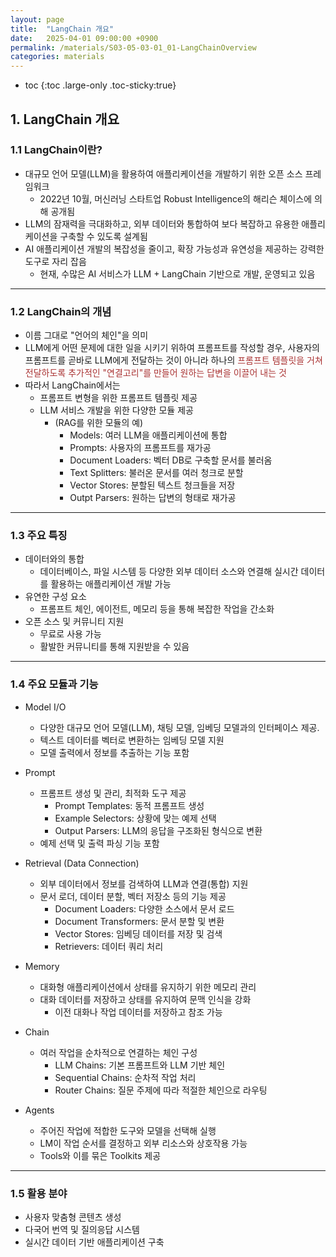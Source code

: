 ```yaml
---
layout: page
title:  "LangChain 개요"
date:   2025-04-01 09:00:00 +0900
permalink: /materials/S03-05-03-01_01-LangChainOverview
categories: materials
---
```

* toc
{:toc .large-only .toc-sticky:true}

## 1. LangChain 개요
### 1.1 LangChain이란?
- 대규모 언어 모델(LLM)을 활용하여 애플리케이션을 개발하기 위한 오픈 소스 프레임워크
    - 2022년 10월, 머신러닝 스타트업 Robust Intelligence의 해리슨 체이스에 의해 공개됨
- LLM의 잠재력을 극대화하고, 외부 데이터와 통합하여 보다 복잡하고 유용한 애플리케이션을 구축할 수 있도록 설계됨
- AI 애플리케이션 개발의 복잡성을 줄이고, 확장 가능성과 유연성을 제공하는 강력한 도구로 자리 잡음
    - 현재, 수많은 AI 서비스가 LLM + LangChain 기반으로 개발, 운영되고 있음

---

### 1.2 LangChain의 개념

- 이름 그대로 "언어의 체인"을 의미
- LLM에게 어떤 문제에 대한 일을 시키기 위하여 프롬프트를 작성할 경우, 사용자의 프롬프트를 곧바로 LLM에게 전달하는 것이 아니라 하나의 <span style="color: #AA3333">프롬프트 템플릿을 거쳐 전달하도록 추가적인 "연결고리"를 만들어 원하는 답변을 이끌어 내는 것</span>
- 따라서 LangChain에서는 
    - 프롬프트 변형을 위한 프롬프트 템플릿 제공
    - LLM 서비스 개발을 위한 다양한 모듈 제공
        - (RAG를 위한 모듈의 예)
            - Models: 여러 LLM을 애플리케이션에 통합
            - Prompts: 사용자의 프롬프트를 재가공
            - Document Loaders: 벡터 DB로 구축할 문서를 불러옴
            - Text Splitters: 불러온 문서를 여러 청크로 분할
            - Vector Stores: 분할된 텍스트 청크들을 저장
            - Outpt Parsers: 원하는 답변의 형태로 재가공

---

### 1.3 주요 특징
- 데이터와의 통합
    - 데이터베이스, 파일 시스템 등 다양한 외부 데이터 소스와 연결해 실시간 데이터를 활용하는 애플리케이션 개발 가능
- 유연한 구성 요소
    - 프롬프트 체인, 에이전트, 메모리 등을 통해 복잡한 작업을 간소화
- 오픈 소스 및 커뮤니티 지원
    - 무료로 사용 가능
    - 활발한 커뮤니티를 통해 지원받을 수 있음

---

### 1.4 주요 모듈과 기능

- Model I/O
    - 다양한 대규모 언어 모델(LLM), 채팅 모델, 임베딩 모델과의 인터페이스 제공.
    - 텍스트 데이터를 벡터로 변환하는 임베딩 모델 지원
    - 모델 출력에서 정보를 추출하는 기능 포함

- Prompt
    - 프롬프트 생성 및 관리, 최적화 도구 제공
        - Prompt Templates: 동적 프롬프트 생성
        - Example Selectors: 상황에 맞는 예제 선택
        - Output Parsers: LLM의 응답을 구조화된 형식으로 변환
    - 예제 선택 및 출력 파싱 기능 포함

- Retrieval (Data Connection)
    - 외부 데이터에서 정보를 검색하여 LLM과 연결(통합) 지원
    - 문서 로더, 데이터 분할, 벡터 저장소 등의 기능 제공
        - Document Loaders: 다양한 소스에서 문서 로드
        - Document Transformers: 문서 분할 및 변환
        - Vector Stores: 임베딩 데이터를 저장 및 검색
        - Retrievers: 데이터 쿼리 처리

- Memory
    - 대화형 애플리케이션에서 상태를 유지하기 위한 메모리 관리
    - 대화 데이터를 저장하고 상태를 유지하여 문맥 인식을 강화
        - 이전 대화나 작업 데이터를 저장하고 참조 가능

- Chain
    - 여러 작업을 순차적으로 연결하는 체인 구성
        - LLM Chains: 기본 프롬프트와 LLM 기반 체인
        - Sequential Chains: 순차적 작업 처리
        - Router Chains: 질문 주제에 따라 적절한 체인으로 라우팅

- Agents
    - 주어진 작업에 적합한 도구와 모델을 선택해 실행
    - LM이 작업 순서를 결정하고 외부 리소스와 상호작용 가능
    - Tools와 이를 묶은 Toolkits 제공

---

### 1.5 활용 분야

- 사용자 맞춤형 콘텐츠 생성
- 다국어 번역 및 질의응답 시스템
- 실시간 데이터 기반 애플리케이션 구축
